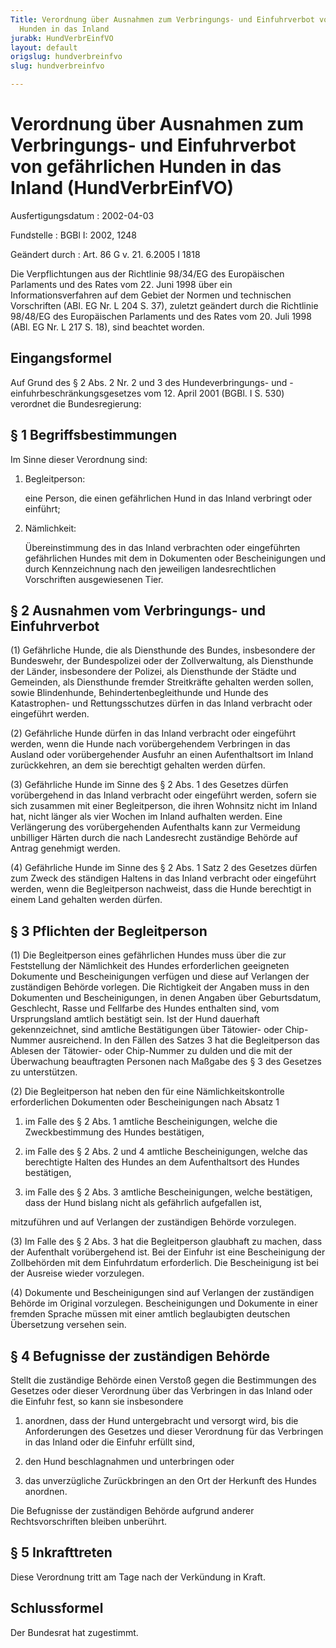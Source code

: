 ```yaml
---
Title: Verordnung über Ausnahmen zum Verbringungs- und Einfuhrverbot von gefährlichen
  Hunden in das Inland
jurabk: HundVerbrEinfVO
layout: default
origslug: hundverbreinfvo
slug: hundverbreinfvo

---
```


# Verordnung über Ausnahmen zum Verbringungs- und Einfuhrverbot von gefährlichen Hunden in das Inland (HundVerbrEinfVO)

Ausfertigungsdatum
:   2002-04-03

Fundstelle
:   BGBl I: 2002, 1248

Geändert durch
:   Art. 86 G v. 21. 6.2005 I 1818

Die Verpflichtungen aus der Richtlinie 98/34/EG des Europäischen Parlaments und des Rates vom 22. Juni 1998 über ein Informationsverfahren auf dem Gebiet der Normen und technischen Vorschriften (ABl. EG Nr. L 204 S. 37), zuletzt geändert durch die Richtlinie 98/48/EG des Europäischen Parlaments und des Rates vom 20. Juli 1998 (ABl. EG Nr. L 217 S. 18), sind beachtet worden.


## Eingangsformel

Auf Grund des § 2 Abs. 2 Nr. 2 und 3 des Hundeverbringungs- und -einfuhrbeschränkungsgesetzes vom 12. April 2001 (BGBl. I S. 530) verordnet die Bundesregierung:


## § 1 Begriffsbestimmungen

Im Sinne dieser Verordnung sind:

1.  Begleitperson:

    eine Person, die einen gefährlichen Hund in das Inland verbringt oder einführt;


2.  Nämlichkeit:

    Übereinstimmung des in das Inland verbrachten oder eingeführten gefährlichen Hundes mit dem in Dokumenten oder Bescheinigungen und durch Kennzeichnung nach den jeweiligen landesrechtlichen Vorschriften ausgewiesenen Tier.





## § 2 Ausnahmen vom Verbringungs- und Einfuhrverbot

(1) Gefährliche Hunde, die als Diensthunde des Bundes, insbesondere der Bundeswehr, der Bundespolizei oder der Zollverwaltung, als Diensthunde der Länder, insbesondere der Polizei, als Diensthunde der Städte und Gemeinden, als Diensthunde fremder Streitkräfte gehalten werden sollen, sowie Blindenhunde, Behindertenbegleithunde und Hunde des Katastrophen- und Rettungsschutzes dürfen in das Inland verbracht oder eingeführt werden.

(2) Gefährliche Hunde dürfen in das Inland verbracht oder eingeführt werden, wenn die Hunde nach vorübergehendem Verbringen in das Ausland oder vorübergehender Ausfuhr an einen Aufenthaltsort im Inland zurückkehren, an dem sie berechtigt gehalten werden dürfen.

(3) Gefährliche Hunde im Sinne des § 2 Abs. 1 des Gesetzes dürfen vorübergehend in das Inland verbracht oder eingeführt werden, sofern sie sich zusammen mit einer Begleitperson, die ihren Wohnsitz nicht im Inland hat, nicht länger als vier Wochen im Inland aufhalten werden. Eine Verlängerung des vorübergehenden Aufenthalts kann zur Vermeidung unbilliger Härten durch die nach Landesrecht zuständige Behörde auf Antrag genehmigt werden.

(4) Gefährliche Hunde im Sinne des § 2 Abs. 1 Satz 2 des Gesetzes dürfen zum Zweck des ständigen Haltens in das Inland verbracht oder eingeführt werden, wenn die Begleitperson nachweist, dass die Hunde berechtigt in einem Land gehalten werden dürfen.


## § 3 Pflichten der Begleitperson

(1) Die Begleitperson eines gefährlichen Hundes muss über die zur Feststellung der Nämlichkeit des Hundes erforderlichen geeigneten Dokumente und Bescheinigungen verfügen und diese auf Verlangen der zuständigen Behörde vorlegen. Die Richtigkeit der Angaben muss in den Dokumenten und Bescheinigungen, in denen Angaben über Geburtsdatum, Geschlecht, Rasse und Fellfarbe des Hundes enthalten sind, vom Ursprungsland amtlich bestätigt sein. Ist der Hund dauerhaft gekennzeichnet, sind amtliche Bestätigungen über Tätowier- oder Chip-Nummer ausreichend. In den Fällen des Satzes 3 hat die Begleitperson das Ablesen der Tätowier- oder Chip-Nummer zu dulden und die mit der Überwachung beauftragten Personen nach Maßgabe des § 3 des Gesetzes zu unterstützen.

(2) Die Begleitperson hat neben den für eine Nämlichkeitskontrolle erforderlichen Dokumenten oder Bescheinigungen nach Absatz 1

1.  im Falle des § 2 Abs. 1 amtliche Bescheinigungen, welche die Zweckbestimmung des Hundes bestätigen,


2.  im Falle des § 2 Abs. 2 und 4 amtliche Bescheinigungen, welche das berechtigte Halten des Hundes an dem Aufenthaltsort des Hundes bestätigen,


3.  im Falle des § 2 Abs. 3 amtliche Bescheinigungen, welche bestätigen, dass der Hund bislang nicht als gefährlich aufgefallen ist,



mitzuführen und auf Verlangen der zuständigen Behörde vorzulegen.

(3) Im Falle des § 2 Abs. 3 hat die Begleitperson glaubhaft zu machen, dass der Aufenthalt vorübergehend ist. Bei der Einfuhr ist eine Bescheinigung der Zollbehörden mit dem Einfuhrdatum erforderlich. Die Bescheinigung ist bei der Ausreise wieder vorzulegen.

(4) Dokumente und Bescheinigungen sind auf Verlangen der zuständigen Behörde im Original vorzulegen. Bescheinigungen und Dokumente in einer fremden Sprache müssen mit einer amtlich beglaubigten deutschen Übersetzung versehen sein.


## § 4 Befugnisse der zuständigen Behörde

Stellt die zuständige Behörde einen Verstoß gegen die Bestimmungen des Gesetzes oder dieser Verordnung über das Verbringen in das Inland oder die Einfuhr fest, so kann sie insbesondere

1.  anordnen, dass der Hund untergebracht und versorgt wird, bis die Anforderungen des Gesetzes und dieser Verordnung für das Verbringen in das Inland oder die Einfuhr erfüllt sind,


2.  den Hund beschlagnahmen und unterbringen oder


3.  das unverzügliche Zurückbringen an den Ort der Herkunft des Hundes anordnen.



Die Befugnisse der zuständigen Behörde aufgrund anderer Rechtsvorschriften bleiben unberührt.


## § 5 Inkrafttreten

Diese Verordnung tritt am Tage nach der Verkündung in Kraft.


## Schlussformel

Der Bundesrat hat zugestimmt.

